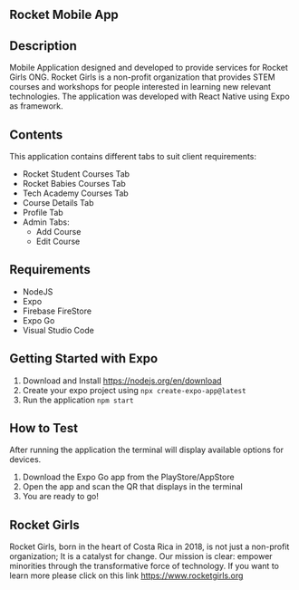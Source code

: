 ## Rocket Mobile App

## Description
Mobile Application designed and developed to provide services for Rocket Girls ONG. Rocket Girls is a non-profit organization that provides 
STEM courses and workshops for people interested in learning new relevant technologies. The application was developed with React Native using
Expo as framework. 

## Contents
This application contains different tabs to suit client requirements:
- Rocket Student Courses Tab
- Rocket Babies Courses Tab
- Tech Academy Courses Tab
- Course Details Tab
- Profile Tab
- Admin Tabs:
  - Add Course
  - Edit Course

## Requirements
- NodeJS
- Expo
- Firebase FireStore
- Expo Go
- Visual Studio Code

## Getting Started with Expo

1. Download and Install https://nodejs.org/en/download
2. Create your expo project using `npx create-expo-app@latest`
3. Run the application `npm start`

## How to Test
After running the application the terminal will display available
options for devices. 

1. Download the Expo Go app from the PlayStore/AppStore
2. Open the app and scan the QR that displays in the terminal
3.  You are ready to go!

## Rocket Girls

Rocket Girls, born in the heart of Costa Rica in 2018, is not just a non-profit organization; It is a catalyst for change. 
Our mission is clear: empower minorities through the transformative force of technology. If you want to learn more please
click on this link https://www.rocketgirls.org
